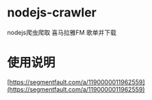 # nodejs-crawler
nodejs爬虫爬取 喜马拉雅FM 歌单并下载
# 使用说明
[https://segmentfault.com/a/1190000011962559](https://segmentfault.com/a/1190000011962559)
